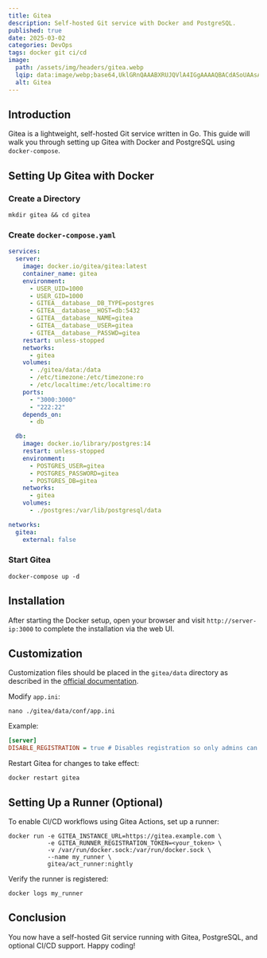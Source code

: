 ```yaml
---
title: Gitea
description: Self-hosted Git service with Docker and PostgreSQL.
published: true
date: 2025-03-02
categories: DevOps
tags: docker git ci/cd
image:
  path: /assets/img/headers/gitea.webp
  lqip: data:image/webp;base64,UklGRnQAAABXRUJQVlA4IGgAAAAQBACdASoUAAsAPpE6mEeloyKhMAgAsBIJZQDG9Yq+33fpqj+ZlcAAAAD++k5IU3vflqZlMwtdsrN8ZOVaWJcl6/nJm84Jh8tPeI1zvl6rChaeNhPSjA54STkXJ42Fh4eeuVLMSsAAAA==
  alt: Gitea
---
```


## Introduction

Gitea is a lightweight, self-hosted Git service written in Go. This guide will walk you through setting up Gitea with Docker and PostgreSQL using `docker-compose`.

## Setting Up Gitea with Docker

### Create a Directory

```shell
mkdir gitea && cd gitea
```

### Create `docker-compose.yaml`

```yaml
services:
  server:
    image: docker.io/gitea/gitea:latest
    container_name: gitea
    environment:
      - USER_UID=1000
      - USER_GID=1000
      - GITEA__database__DB_TYPE=postgres
      - GITEA__database__HOST=db:5432
      - GITEA__database__NAME=gitea
      - GITEA__database__USER=gitea
      - GITEA__database__PASSWD=gitea
    restart: unless-stopped
    networks:
      - gitea
    volumes:
      - ./gitea/data:/data
      - /etc/timezone:/etc/timezone:ro
      - /etc/localtime:/etc/localtime:ro
    ports:
      - "3000:3000"
      - "222:22"
    depends_on:
      - db

  db:
    image: docker.io/library/postgres:14
    restart: unless-stopped
    environment:
      - POSTGRES_USER=gitea
      - POSTGRES_PASSWORD=gitea
      - POSTGRES_DB=gitea
    networks:
      - gitea
    volumes:
      - ./postgres:/var/lib/postgresql/data

networks:
  gitea:
    external: false
```

### Start Gitea

```shell
docker-compose up -d
```

## Installation

After starting the Docker setup, open your browser and visit `http://server-ip:3000` to complete the installation via the web UI.

## Customization

Customization files should be placed in the `gitea/data` directory as described in the [official documentation](https://docs.gitea.com/administration/customizing-gitea).

Modify `app.ini`:

```shell
nano ./gitea/data/conf/app.ini
```

Example:

```ini
[server]
DISABLE_REGISTRATION = true # Disables registration so only admins can create accounts.
```

Restart Gitea for changes to take effect:

```shell
docker restart gitea
```

## Setting Up a Runner (Optional)

To enable CI/CD workflows using Gitea Actions, set up a runner:

```shell
docker run -e GITEA_INSTANCE_URL=https://gitea.example.com \
           -e GITEA_RUNNER_REGISTRATION_TOKEN=<your_token> \
           -v /var/run/docker.sock:/var/run/docker.sock \
           --name my_runner \
           gitea/act_runner:nightly
```

Verify the runner is registered:

```shell
docker logs my_runner
```

## Conclusion

You now have a self-hosted Git service running with Gitea, PostgreSQL, and optional CI/CD support. Happy coding!


